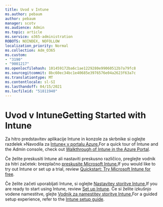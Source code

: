 ```yaml
---
title: Uvod v Intune
ms.author: pebaum
author: pebaum
manager: scotv
ms.audience: Admin
ms.topic: article
ms.service: o365-administration
ROBOTS: NOINDEX, NOFOLLOW
localization_priority: Normal
ms.collection: Adm_O365
ms.custom:
- "3190"
- "9001217"
ms.openlocfilehash: 101459172ba6c1ae1229280e99060512b7a79fc8
ms.sourcegitcommit: 8bc60ec34bc1e40685e3976576e04a2623f63a7c
ms.translationtype: MT
ms.contentlocale: sl-SI
ms.lasthandoff: 04/15/2021
ms.locfileid: "51811940"
---
```

# <a name="getting-started-with-intune"></a><span data-ttu-id="69096-102">Uvod v Intune</span><span class="sxs-lookup"><span data-stu-id="69096-102">Getting Started with Intune</span></span>

<span data-ttu-id="69096-103">Za hitro predstavitev aplikacije Intune in konzole za skrbnike si oglejte razdelek »Navodila za [Intune« v portalu Azure.](https://docs.microsoft.com/mem/intune/fundamentals/tutorial-walkthrough-endpoint-manager)</span><span class="sxs-lookup"><span data-stu-id="69096-103">For a quick tour of Intune and the Admin console, check out [Walkthrough of Intune in the Azure Portal](https://docs.microsoft.com/mem/intune/fundamentals/tutorial-walkthrough-endpoint-manager).</span></span>

<span data-ttu-id="69096-104">Če želite preskusiti Intune ali nastaviti preskusno različico, preglejte vodnik za hitri začetek: brezplačno [preskusite Microsoft Intune.](https://docs.microsoft.com/intune/fundamentals/free-trial-sign-up)</span><span class="sxs-lookup"><span data-stu-id="69096-104">If you would like to try out Intune or set up a trial, review [Quickstart: Try Microsoft Intune for free](https://docs.microsoft.com/intune/fundamentals/free-trial-sign-up).</span></span>

<span data-ttu-id="69096-105">Če želite začeti uporabljati Intune, si oglejte [Nastavitev storitve Intune.](https://docs.microsoft.com/mem/intune/fundamentals/setup-steps)</span><span class="sxs-lookup"><span data-stu-id="69096-105">If you are ready to start using Intune, review [Set up Intune](https://docs.microsoft.com/mem/intune/fundamentals/setup-steps).</span></span> <span data-ttu-id="69096-106">Če si želite izkušnjo vodene namestitve, glejte [Vodnik za namestitev storitve Intune.](https://admin.microsoft.com/AdminPortal/Home?ref=/modernonboarding/intunesetupguide)</span><span class="sxs-lookup"><span data-stu-id="69096-106">For a guided setup experience, refer to the [Intune setup guide](https://admin.microsoft.com/AdminPortal/Home?ref=/modernonboarding/intunesetupguide).</span></span>